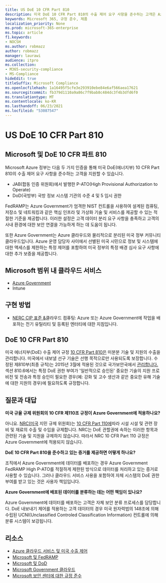 ```yaml
---
title: US DoE 10 CFR Part 810
description: 미국 DoE 10 CFR Part 810의 수출 제어 요구 사항을 준수하는 고객은 Azure Government를 사용할 수 있습니다.
keywords: Microsoft 365, 규정 준수, 제품
localization_priority: None
ms.prod: microsoft-365-enterprise
ms.topic: article
f1.keywords:
- NOCSH
ms.author: robmazz
author: robmazz
manager: laurawi
audience: itpro
ms.collection:
- M365-security-compliance
- MS-Compliance
hideEdit: true
titleSuffix: Microsoft Compliance
ms.openlocfilehash: 1a16495f5cfe3e293910ebe84e6af566aea17621
ms.sourcegitcommit: fb379d1110a9a86c7f9bab8c484dc3f4b3dfd6f0
ms.translationtype: MT
ms.contentlocale: ko-KR
ms.lasthandoff: 06/23/2021
ms.locfileid: "53087547"
---
```

# <a name="us-doe-10-cfr-part-810"></a>US DoE 10 CFR Part 810

## <a name="microsoft-and-doe-10-cfr-part-810"></a>Microsoft 및 DoE 10 CFR 파트 810

Microsoft Azure 정부는 다음 두 가지 인증을 통해 미국 DoE(에너지부) 10 CFR Part 810의 수출 제어 요구 사항을 준수하는 고객을 지원할 수 있습니다.

- JAB(합동 인증 위원회)에서 발행한 P-ATO(High Provisional Authorization to Operate)
- DoD(국방부) 국방 정보 시스템 기관의 수준 4 및 5 임시 권한

FedRAMP는 Azure Government가 엄격한 NIST 컨트롤을 사용하여 설계된 컴퓨팅, 저장소 및 네트워킹과 같은 핵심 인프라 및 가상화 기술 및 서비스를 제공할 수 있는 적절한 기준을 제공합니다. 이러한 설정은 고객 데이터 분리 요구 사항을 충족하고 고객의 사내 환경에 대한 보안 연결을 가능하게 하는 데 도움이 됩니다.

또한 Azure Government는 Azure 클라우드와 물리적으로 분리된 미국 정부 커뮤니티 클라우드입니다. Azure 운영 담당자 사이에서 선별된 미국 시민으로 정보 및 시스템에 대한 액세스를 제한하는 특정 제어를 포함하여 미국 정부의 특정 배경 심사 요구 사항에 대한 추가 보증을 제공합니다.

## <a name="microsoft-in-scope-cloud-services"></a>Microsoft 범위 내 클라우드 서비스

- [Azure Government](https://aka.ms/AzureCompliance)
- Intune

## <a name="how-to-implement"></a>구현 방법

- [NERC CIP 표준 &](https://aka.ms/AzureNERC)클라우드 컴퓨팅: Azure 또는 Azure Government에 작업을 배포하는 전기 유틸리티 및 등록된 엔터티에 대한 지침입니다.

## <a name="about-doe-10-cfr-part-810"></a>DoE 10 CFR Part 810

미국 에너지부(DoE) 수출 제어 규정 [10 CFR Part 810은](https://www.govinfo.gov/content/pkg/FR-2015-02-23/pdf/2015-03479.pdf) 미분분 기술 및 지원의 수출을 관리합니다. 미국에서 내보낼 선구 기술은 선행 목적으로만 사용되도록 보장합니다. 수정된 제810부(최종 규칙)는 2015년 3월에 적용된 것으로 국가보안국에서 [관리합니다.](https://www.energy.gov/nnsa/national-nuclear-security-administration) 섹션 810.6에서는 특정 DoE 권한 부여가 '일반적으로 승인된' 중요한 기술의 지원 프로비전 및 전송과 특정 승인이 필요한 경우(예: 강화 및 고수 생산과 같은 중요한 유해 기술에 대한 지원의 경우)에 필요하도록 규정합니다.

## <a name="frequently-asked-questions"></a>질문과 대답

**미국 규율 규제 위원회의 10 CFR 제110조 규정이 Azure Government에 적용하나요?**

아니요. [NRC(미국](https://www.nrc.gov/) 지민 규제 위원회)는 [10 CFR Part 110에](https://www.nrc.gov/reading-rm/doc-collections/cfr/part110/)따라 시설 시설 및 관련 장비 및 재료의 수출 및 수입을 규제합니다. [](https://www.nrc.gov/about-nrc/ip/export-import.html) NRC는 DoE 관할권에 속하는 이러한 항목과 관련된 기술 및 지원을 규제하지 않습니다. 따라서 NRC 10 CFR Part 110 규정은 Azure Government에 적용되지 않습니다.

**DoE 10 CFR Part 810을 준수하고 있는 증거를 제공하면 어떻게 하나요?**

조직에서 Azure Government에 데이터를 배포하는 경우 Azure Government FedRAMP High P-ATO를 적절하게 제한된 방식으로 데이터를 처리하고 있는 증거로 사용할 수 있습니다. 그러나 클라우드 서비스 사용을 포함하여 자체 시스템의 DoE 권한 부여를 받고 있는 것은 사용자 책임입니다.

**Azure Government에 배포된 데이터를 분류하는 데는 어떤 책임이 있나요?**

Azure Government에 데이터를 배포하는 고객은 자체 보안 분류 프로세스를 담당합니다. DoE 내보내기 제어를 적용하는 고객 데이터의 경우 미국 원자력법의 148조에 의해 수립된 UCNI(Unclassified Controled Classification Information) 컨트롤에 의해 분류 시스템이 보강됩니다. [](https://www.epa.gov/laws-regulations/summary-atomic-energy-act)

## <a name="resources"></a>리소스

- [Azure 클라우드 서비스 및 미국 수출 제어](https://servicetrust.microsoft.com/ViewPage/TrustDocuments?command=Download&downloadType=Document&downloadId=c24c11f2-2cd4-444a-9160-19762855ad3a&docTab=6d000410-c9e9-11e7-9a91-892aae8839ad_FAQ_and_White_Papers)
- [Microsoft 및 FedRAMP](offering-fedramp.md)
- [Microsoft 및 DoD](offering-dod-disa-l2-l4-l5.md)
- [Microsoft Government 클라우드](https://www.microsoft.com/enterprise/government)
- [Microsoft 보안 센터에 대한 규정 준수](https://www.microsoft.com/trust-center/compliance/compliance-overview)
